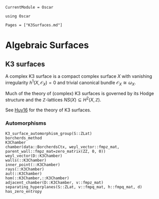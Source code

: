 ```@meta
CurrentModule = Oscar
```

```@setup oscar
using Oscar
```

```@contents
Pages = ["K3Surfaces.md"]
```
# Algebraic Surfaces

## K3 surfaces

A complex K3 surface is a compact complex surface $X$
with vanishing irregularity $h^1(X, \mathcal{O}_X)=0$
and trivial canonical bundle $\mathcal{O}_X\cong \omega_X$.

Much of the theory of (complex) K3 surfaces is governed by
its Hodge structure and the $\mathbb{Z}$-lattices
$NS(X) \subseteq H^2(X, \mathbb{Z})$.

See [Huy16](@cite) for the theory of K3 surfaces.

### Automorphisms

```@docs
K3_surface_automorphism_group(S::ZLat)
borcherds_method
K3Chamber
chamber(data::BorcherdsCtx, weyl_vector::fmpz_mat, parent_wall::fmpz_mat=zero_matrix(ZZ, 0, 0))
weyl_vector(D::K3Chamber)
walls(::K3Chamber)
inner_point(::K3Chamber)
rays(::K3Chamber)
aut(::K3Chamber)
hom(::K3Chamber,::K3Chamber)
adjacent_chamber(D::K3Chamber, v::fmpz_mat)
separating_hyperplanes(S::ZLat, v::fmpq_mat, h::fmpq_mat, d)
has_zero_entropy
```

